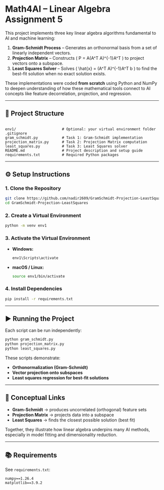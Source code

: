 
# Math4AI – Linear Algebra Assignment 5

This project implements three key linear algebra algorithms fundamental to AI and machine learning:

1. **Gram-Schmidt Process** – Generates an orthonormal basis from a set of linearly independent vectors.  
2. **Projection Matrix** – Constructs \( P = A(A^T A)^{-1}A^T \) to project vectors onto a subspace.  
3. **Least Squares Solver** – Solves \( \hat{x} = (A^T A)^{-1}A^T b \) to find the best-fit solution when no exact solution exists.

These implementations were coded **from scratch** using Python and NumPy to deepen understanding of how these mathematical tools connect to AI concepts like feature decorrelation, projection, and regression.

---

## 📁 Project Structure

```

env1/                     # Optional: your virtual environment folder
.gitignore
gram_schmidt.py           # Task 1: Gram-Schmidt implementation
projection_matrix.py      # Task 2: Projection Matrix computation
least_squares.py          # Task 3: Least Squares solver
README.md                 # Project description and setup guide
requirements.txt          # Required Python packages

````

---

## ⚙️ Setup Instructions

### 1. Clone the Repository
```bash
git clone https://github.com/nadir2609/GramSchmidt-Projection-LeastSquares.git
cd GramSchmidt-Projection-LeastSquares
````

### 2. Create a Virtual Environment

```bash
python -m venv env1
```

### 3. Activate the Virtual Environment

* **Windows:**

  ```bash
  env1\Scripts\activate
  ```
* **macOS / Linux:**

  ```bash
  source env1/bin/activate
  ```

### 4. Install Dependencies

```bash
pip install -r requirements.txt
```

---

## ▶️ Running the Project

Each script can be run independently:

```bash
python gram_schmidt.py
python projection_matrix.py
python least_squares.py
```

These scripts demonstrate:

* **Orthonormalization (Gram-Schmidt)**
* **Vector projection onto subspaces**
* **Least squares regression for best-fit solutions**

---

## 🧠 Conceptual Links

* **Gram-Schmidt** → produces uncorrelated (orthogonal) feature sets
* **Projection Matrix** → projects data into a subspace
* **Least Squares** → finds the closest possible solution (best fit)

Together, they illustrate how linear algebra underpins many AI methods, especially in model fitting and dimensionality reduction.

---

## 📚 Requirements

See `requirements.txt`:

```
numpy==1.26.4
matplotlib==3.9.2
```





